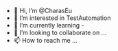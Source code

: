- 👋 Hi, I’m @CharasEu
- 👀 I’m interested in TestAutomation
- 🌱 I’m currently learning -
- 💞️ I’m looking to collaborate on ...
- 📫 How to reach me ...

<!---
CharasEu/CharasEu is a ✨ special ✨ repository because its `README.md` (this file) appears on your GitHub profile.
You can click the Preview link to take a look at your changes.
--->
